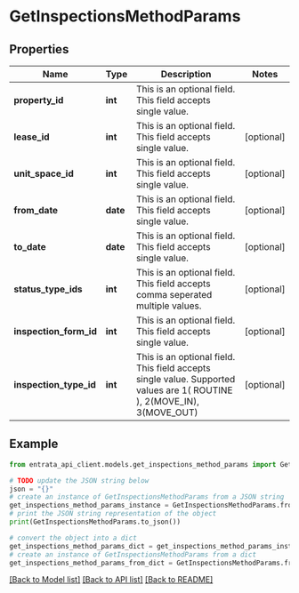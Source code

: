 # GetInspectionsMethodParams


## Properties

Name | Type | Description | Notes
------------ | ------------- | ------------- | -------------
**property_id** | **int** | This is an optional field. This field accepts single value. | 
**lease_id** | **int** | This is an optional field. This field accepts single value. | [optional] 
**unit_space_id** | **int** | This is an optional field. This field accepts single value. | [optional] 
**from_date** | **date** | This is an optional field. This field accepts single value. | [optional] 
**to_date** | **date** | This is an optional field. This field accepts single value. | [optional] 
**status_type_ids** | **int** | This is an optional field. This field accepts comma seperated multiple values. | [optional] 
**inspection_form_id** | **int** | This is an optional field. This field accepts single value. | [optional] 
**inspection_type_id** | **int** | This is an optional field. This field accepts single value. Supported values are 1( ROUTINE ), 2(MOVE_IN), 3(MOVE_OUT) | [optional] 

## Example

```python
from entrata_api_client.models.get_inspections_method_params import GetInspectionsMethodParams

# TODO update the JSON string below
json = "{}"
# create an instance of GetInspectionsMethodParams from a JSON string
get_inspections_method_params_instance = GetInspectionsMethodParams.from_json(json)
# print the JSON string representation of the object
print(GetInspectionsMethodParams.to_json())

# convert the object into a dict
get_inspections_method_params_dict = get_inspections_method_params_instance.to_dict()
# create an instance of GetInspectionsMethodParams from a dict
get_inspections_method_params_from_dict = GetInspectionsMethodParams.from_dict(get_inspections_method_params_dict)
```
[[Back to Model list]](../README.md#documentation-for-models) [[Back to API list]](../README.md#documentation-for-api-endpoints) [[Back to README]](../README.md)


